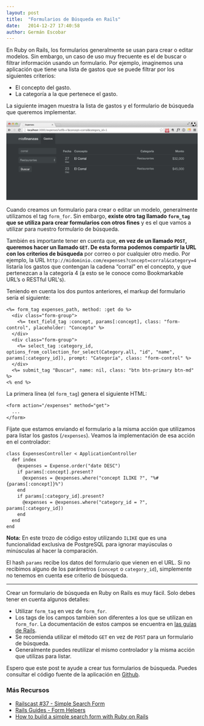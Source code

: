 ```yaml
---
layout: post
title:  "Formularios de Búsqueda en Rails"
date:   2014-12-27 17:40:58
author: Germán Escobar
---
```


En Ruby on Rails, los formularios generalmente se usan para crear o editar modelos. Sin embargo, un caso de uso muy frecuente es el de buscar o filtrar información usando un formulario. Por ejemplo, imaginemos una aplicación que tiene una lista de gastos que se puede filtrar por los siguientes criterios:

* El concepto del gasto.
* La categoría a la que pertenece el gasto.

La siguiente imagen muestra la lista de gastos y el formulario de búsqueda que queremos implementar.

![Mis Finanzas](/images/mis-finanzas.png)

Cuando creamos un formulario para crear o editar un modelo, generalmente utilizamos el tag `form_for`. Sin embargo, <strong>existe otro tag llamado `form_tag` que se utiliza para crear formularios con otros fines</strong> y es el que vamos a utilizar para nuestro formulario de búsqueda.

También es importante tener en cuenta que, **en vez de un llamado `POST`, queremos hacer un llamado `GET`. De esta forma podemos compartir la URL con los criterios de búsqueda** por correo o por cualquier otro medio. Por ejemplo, la URL `http://midominio.com/expenses?concept=corral&category=4` listaría los gastos que contengan la cadena “corral” en el concepto, y que pertenezcan a la categoría 4 (a esto se le conoce como Bookmarkable URL’s o RESTful URL's).

Teniendo en cuenta los dos puntos anteriores, el markup del formulario sería el siguiente:

<pre><code class="overflow erb">&lt;%= form_tag expenses_path, method: :get do %&gt;
  &lt;div class=&quot;form-group&quot;&gt;
    &lt;%= text_field_tag :concept, params[:concept], class: &quot;form-control&quot;, placeholder: &quot;Concepto&quot; %&gt;
  &lt;/div&gt;
  &lt;div class=&quot;form-group&quot;&gt;
    &lt;%= select_tag :category_id, options_from_collection_for_select(Category.all, &quot;id&quot;, &quot;name&quot;, params[:category_id]), prompt: &quot;Categor&#237;a&quot;, class: &quot;form-control&quot; %&gt;
  &lt;/div&gt;
  &lt;%= submit_tag &quot;Buscar&quot;, name: nil, class: &quot;btn btn-primary btn-md&quot; %&gt;
&lt;% end %&gt;</code></pre>

La primera línea (el `form_tag`) genera el siguiente HTML:

<pre><code class="html">&lt;form action=&quot;/expenses&quot; method=&quot;get&quot;&gt;
  ...
&lt;/form&gt;</code></pre>

Fíjate que estamos enviando el formulario a la misma acción que utilizamos para listar los gastos (`/expenses`). Veamos la implementación de esa acción en el controlador:

<pre><code class="overflow ruby">class ExpensesController &lt; ApplicationController
  def index
    @expenses = Expense.order("date DESC")
    if params[:concept].present?
      @expenses = @expenses.where("concept ILIKE ?", "%#{params[:concept]}%")
    end
    if params[:category_id].present?
      @expenses = @expenses.where("category_id = ?", params[:category_id])
    end
  end
end</code></pre>

**Nota:** En este trozo de código estoy utilizando `ILIKE` que es una funcionalidad exclusiva de PostgreSQL para ignorar mayúsculas o minúsculas al hacer la comparación.

El hash `params` recibe los datos del formulario que vienen en el URL. Si no recibimos alguno de los parámetros (`concept` o `category_id`), simplemente no tenemos en cuenta ese criterio de búsqueda.

***

Crear un formulario de búsqueda en Ruby on Rails es muy fácil. Solo debes tener en cuenta algunos detalles:

* Utilizar `form_tag` en vez de `form_for`.
* Los tags de los campos también son diferentes a los que se utilizan en `form_for`. La documentación de estos campos se encuentra en [las guías de Rails](http://guides.rubyonrails.org/form_helpers.html).
* Se recomienda utilizar el método `GET` en vez de `POST` para un formulario de búsqueda.
* Generalmente puedes reutilizar el mismo controlador y la misma acción que utilizas para listar.

Espero que este post te ayude a crear tus formularios de búsqueda. Puedes consultar el código fuente de la aplicación en [Github](https://github.com/makeitrealcamp/rails-search-form).

### Más Recursos

* [Railscast #37 - Simple Search Form](http://railscasts.com/episodes/37-simple-search-form)
* [Rails Guides - Form Helpers](http://guides.rubyonrails.org/form_helpers.html)
* [How to build a simple search form with Ruby on Rails](http://www.jorgecoca.com/buils-search-form-ruby-rails/)